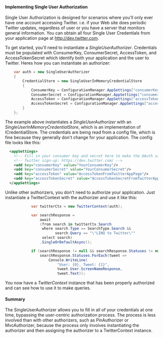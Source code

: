 #### Implementing Single User Authorization

Single User Authorization is designed for scenarios where you'll only ever have one account accessing Twitter.  i.e. if your Web site does periodic Twitter updates, regardless of user or you have a server that monitors general information.  You can obtain all four Single User Credentials from your application page at http://dev.twitter.com.

To get started, you'll need to instantiate a _SingleUserAuthorizer_.  Credentials must be populated with ConsumerKey, ConsumerSecret, AccessToken, and AccessTokenSecret which identify both your application and the user to Twitter.  Heres how you can instantiate an authorizer:

```c#
    var auth = new SingleUserAuthorizer
    {
        CredentialStore = new SingleUserInMemoryCredentialStore
        {
            ConsumerKey = ConfigurationManager.AppSettings["consumerKey"],
            ConsumerSecret = ConfigurationManager.AppSettings["consumerSecret"],
            AccessToken = ConfigurationManager.AppSettings["accessToken"],
            AccessTokenSecret = ConfigurationManager.AppSettings["accessTokenSecret"]
        }
    };
```
The example above instantiates a _SingleUserAuthorizer_ with an _SingleUserInMemoryCredentialStore_, which is an implementation of ICredentialStore. The credentials are being read from a config file, which is fine because they generally don't change for your application. The config file looks like this:
```xml
  <appSettings>
    <!-- Fill in your consumer key and secret here to make the OAuth sample work. -->
    <!-- Twitter sign-up: https://dev.twitter.com/ -->
    <add key="consumerKey" value="YourConsumerKey"/>
    <add key="consumerSecret" value="YourConsumerSecret"/>
    <add key="accessToken" value="AccessTokenFromTwitterAppPage"/>
    <add key="accessTokenSecret" value="AccessTokenSecretFromTwitterAppPage"/>
  </appSettings>
```

Unlike other authorizers, you don't need to authorize your application.  Just instantiate a TwitterContext with the authorizer and use it like this:

```c#
            var twitterCtx = new TwitterContext(auth);

            var searchResponse =
                await
                (from search in twitterCtx.Search
                 where search.Type == SearchType.Search &&
                       search.Query == "\"LINQ to Twitter\""
                 select search)
                .SingleOrDefaultAsync();

            if (searchResponse != null && searchResponse.Statuses != null)
                searchResponse.Statuses.ForEach(tweet =>
                    Console.WriteLine(
                        "User: {0}, Tweet: {1}", 
                        tweet.User.ScreenNameResponse,
                        tweet.Text));
```
You now have a _TwitterContext_ instance that has been properly authorized and can see how to use it to make queries.

#### Summary

The SingleUserAuthorizer allows you to fill in all of your credentials at one time, bypassing the user-centric authorization process.  The process is less involved than with other authorizers, such as PinAuthorizer or MvcAuthorizer, because the process only involves instantiating the authorizer and then assigning the authorizer to a TwitterContext instance.